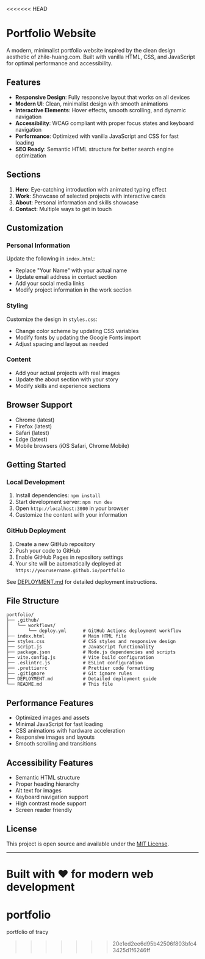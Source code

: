 <<<<<<< HEAD
# Portfolio Website

A modern, minimalist portfolio website inspired by the clean design aesthetic of zhile-huang.com. Built with vanilla HTML, CSS, and JavaScript for optimal performance and accessibility.

## Features

- **Responsive Design**: Fully responsive layout that works on all devices
- **Modern UI**: Clean, minimalist design with smooth animations
- **Interactive Elements**: Hover effects, smooth scrolling, and dynamic navigation
- **Accessibility**: WCAG compliant with proper focus states and keyboard navigation
- **Performance**: Optimized with vanilla JavaScript and CSS for fast loading
- **SEO Ready**: Semantic HTML structure for better search engine optimization

## Sections

1. **Hero**: Eye-catching introduction with animated typing effect
2. **Work**: Showcase of selected projects with interactive cards
3. **About**: Personal information and skills showcase
4. **Contact**: Multiple ways to get in touch

## Customization

### Personal Information
Update the following in `index.html`:
- Replace "Your Name" with your actual name
- Update email address in contact section
- Add your social media links
- Modify project information in the work section

### Styling
Customize the design in `styles.css`:
- Change color scheme by updating CSS variables
- Modify fonts by updating the Google Fonts import
- Adjust spacing and layout as needed

### Content
- Add your actual projects with real images
- Update the about section with your story
- Modify skills and experience sections

## Browser Support

- Chrome (latest)
- Firefox (latest)
- Safari (latest)
- Edge (latest)
- Mobile browsers (iOS Safari, Chrome Mobile)

## Getting Started

### Local Development
1. Install dependencies: `npm install`
2. Start development server: `npm run dev`
3. Open `http://localhost:3000` in your browser
4. Customize the content with your information

### GitHub Deployment
1. Create a new GitHub repository
2. Push your code to GitHub
3. Enable GitHub Pages in repository settings
4. Your site will be automatically deployed at `https://yourusername.github.io/portfolio`

See [DEPLOYMENT.md](DEPLOYMENT.md) for detailed deployment instructions.

## File Structure

```
portfolio/
├── .github/
│   └── workflows/
│       └── deploy.yml      # GitHub Actions deployment workflow
├── index.html              # Main HTML file
├── styles.css              # CSS styles and responsive design
├── script.js               # JavaScript functionality
├── package.json            # Node.js dependencies and scripts
├── vite.config.js          # Vite build configuration
├── .eslintrc.js            # ESLint configuration
├── .prettierrc             # Prettier code formatting
├── .gitignore              # Git ignore rules
├── DEPLOYMENT.md           # Detailed deployment guide
└── README.md               # This file
```

## Performance Features

- Optimized images and assets
- Minimal JavaScript for fast loading
- CSS animations with hardware acceleration
- Responsive images and layouts
- Smooth scrolling and transitions

## Accessibility Features

- Semantic HTML structure
- Proper heading hierarchy
- Alt text for images
- Keyboard navigation support
- High contrast mode support
- Screen reader friendly

## License

This project is open source and available under the [MIT License](LICENSE).

---

Built with ❤️ for modern web development
=======
# portfolio
portfolio of tracy 
>>>>>>> 20e1ed2ee6d95b42506f803bfc43425d1f6246ff
